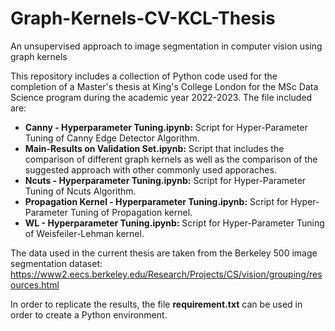 # Graph-Kernels-CV-KCL-Thesis
An unsupervised approach to image segmentation in computer vision using graph kernels


This repository includes a collection of Python code used for the completion of a Master's thesis at King's College London for the MSc Data Science program during the academic year 2022-2023. The file included are:

- **Canny - Hyperparameter Tuning.ipynb:** Script for Hyper-Parameter Tuning of Canny Edge Detector Algorithm.
- **Main-Results on Validation Set.ipynb:** Script that includes the comparison of different graph kernels as well as the comparison of the suggested approach with 
other commonly used apporaches.
- **Ncuts - Hyperparameter Tuning.ipynb:** Script for Hyper-Parameter Tuning of Ncuts Algorithm.
- **Propagation Kernel - Hyperparameter Tuning.ipynb:** Script for Hyper-Parameter Tuning of Propagation kernel.
- **WL - Hyperparameter Tuning.ipynb:** Script for Hyper-Parameter Tuning of Weisfeiler-Lehman kernel.

The data used in the current thesis are taken from the Berkeley 500 image segmentation dataset: https://www2.eecs.berkeley.edu/Research/Projects/CS/vision/grouping/resources.html

In order to replicate the results, the file **requirement.txt** can be used in order to create a Python environment. 
